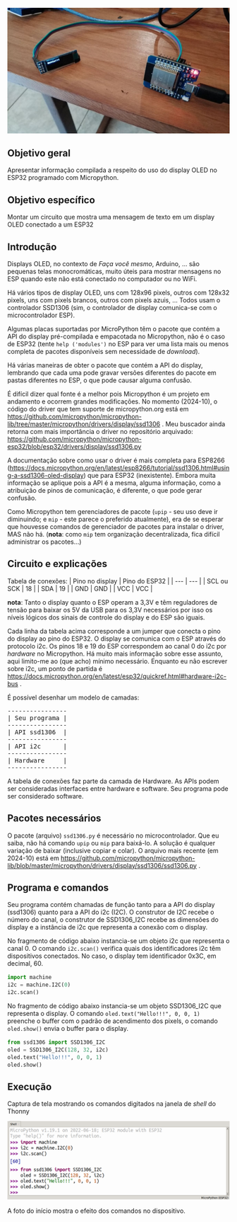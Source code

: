 ![Foto do Circuito](./4920503603509178231.jpg)

## Objetivo geral

Apresentar informação compilada a respeito do uso do display OLED no ESP32 programado com Micropython.

## Objetivo específico

Montar um circuito que mostra uma mensagem de texto em um display OLED conectado a um ESP32

## Introdução

Displays OLED, no contexto de *Faça você mesmo*, Arduino, ... são pequenas telas monocromáticas, muito úteis para mostrar mensagens no ESP quando este não está conectado no computador ou no WiFi.

Há vários tipos de display OLED, uns com 128x96 pixels, outros com 128x32 pixels, uns com pixels brancos, outros com pixels azuis, ... Todos usam o controlador SSD1306 (sim, o controlador de display comunica-se com o microcontrolador ESP).

Algumas placas suportadas por MicroPython têm o pacote que contém a API do display pré-compilada e empacotada no Micropython, não é o caso de ESP32 (tente `help ('modules')` no ESP para ver uma lista mais ou menos completa de pacotes disponíveis sem necessidade de *download*).

Há várias maneiras de obter o pacote que contém a API do display, lembrando que cada uma pode gravar versões diferentes do pacote em pastas diferentes no ESP, o que pode causar alguma confusão.

É difícil dizer qual fonte é a melhor pois Micropython é um projeto em andamento e ocorrem grandes modificações. No momento (2024-10), o código do driver que tem suporte de micropython.org está em https://github.com/micropython/micropython-lib/tree/master/micropython/drivers/display/ssd1306 . Meu buscador ainda retorna com mais importância o driver no repositório arquivado: https://github.com/micropython/micropython-esp32/blob/esp32/drivers/display/ssd1306.py

A documentação sobre como usar o driver é mais completa para ESP8266 (https://docs.micropython.org/en/latest/esp8266/tutorial/ssd1306.html#using-a-ssd1306-oled-display) que para ESP32 (inexistente). Embora muita informação se aplique pois a API é a mesma, alguma informação, como a atribuição de pinos de comunicação, é diferente, o que pode gerar confusão.

Como Micropython tem gerenciadores de pacote (`upip` - seu uso deve ir diminuindo; e `mip` - este parece o preferido atualmente), era de se esperar que houvesse comandos de gerenciador de pacotes para instalar o driver, MAS não há. (**nota**: como `mip` tem organização decentralizada, fica difícil administrar os pacotes...)

## Circuito e explicações

Tabela de conexões:
| Pino no display | Pino do ESP32 |
| --- | --- |
| SCL ou SCK | 18 |
| SDA | 19 |
| GND | GND |
| VCC | VCC |

**nota**: Tanto o display quanto o ESP operam a 3,3V e têm reguladores de tensão para baixar os 5V da USB para os 3,3V necessários por isso os níveis lógicos dos sinais de controle do display e do ESP são iguais.

Cada linha da tabela acima corresponde a um jumper que conecta o pino do display ao pino do ESP32. O display se comunica com o ESP através do protocolo i2c. Os pinos 18 e 19 do ESP correspondem ao canal 0 do i2c por *hardware* no Micropython. Há muito mais informação sobre esse assunto, aqui limito-me ao (que acho) mínimo necessário. Enquanto eu não escrever sobre i2c, um ponto de partida é https://docs.micropython.org/en/latest/esp32/quickref.html#hardware-i2c-bus .

É possível desenhar um modelo de camadas:
  
<pre>
----------------
| Seu programa |
----------------
| API ssd1306  |
----------------
| API i2c      |
----------------
| Hardware     |
----------------
</pre>

A tabela de conexões faz parte da camada de Hardware. As APIs podem ser consideradas interfaces entre hardware e software. Seu programa pode ser considerado software.

## Pacotes necessários

O pacote (arquivo) `ssd1306.py` é necessário no microcontrolador. Que eu saiba, não há comando `upip` ou `mip` para baixá-lo. A solução é qualquer variação de baixar (inclusive copiar e colar). O arquivo mais recente (em 2024-10) está em https://github.com/micropython/micropython-lib/blob/master/micropython/drivers/display/ssd1306/ssd1306.py .

## Programa e comandos

Seu programa contém chamadas de função tanto para a API do display (ssd1306) quanto para a API do i2c (I2C). O construtor de I2C recebe o número do canal, o construtor de SSD1306_I2C recebe as dimensões do display e a instância de i2c que representa a conexão com o display.

No fragmento de código abaixo instancia-se um objeto i2c que representa o canal 0. O comando `i2c.scan()` verifica quais dos identificadores i2c têm dispositivos conectados. No caso, o display tem identificador 0x3C, em decimal, 60.

```python
import machine
i2c = machine.I2C(0)
i2c.scan()
```

No fragmento de código abaixo instancia-se um objeto SSD1306_I2C que representa o display. O comando `oled.text("Hello!!!", 0, 0, 1)
` preenche o buffer com o padrão de acendimento dos pixels, o comando `oled.show()` envia o buffer para o display.

```python
from ssd1306 import SSD1306_I2C
oled = SSD1306_I2C(128, 32, i2c)
oled.text("Hello!!!", 0, 0, 1)
oled.show()
```

## Execução

Captura de tela mostrando os comandos digitados na janela de *shell* do Thonny

![](./Captura%20de%20tela%20de%202024-10-11%2016-46-56.png)

A foto do início mostra o efeito dos comandos no dispositivo.

